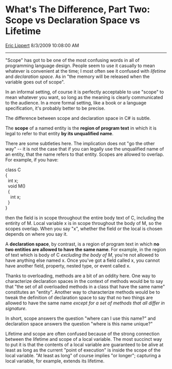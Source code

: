 # What's The Difference, Part Two: Scope vs Declaration Space vs Lifetime

[Eric Lippert](https://social.msdn.microsoft.com/profile/Eric%20Lippert) 8/3/2009 10:08:00 AM

-----

"Scope" has got to be one of the most confusing words in all of programming language design. People seem to use it casually to mean whatever is convenient at the time; I most often see it confused with *lifetime* and *declaration space*. As in "the memory will be released when the variable goes out of scope".

In an informal setting, of course it is perfectly acceptable to use "scope" to mean whatever you want, so long as the meaning is clearly communicated to the audience. In a more formal setting, like a book or a language specification, it's probably better to be precise.

The difference between scope and declaration space in C\# is subtle.

The **scope** of a named entity is the **region of program text** in which it is legal to refer to that entity **by its unqualified name**.

There are some subtleties here. The implication does not "go the other way" -- it is not the case that if you can legally use the unqualified name of an entity, that the name refers to that entity. Scopes are allowed to overlap. For example, if you have:

 

class C  
{  
  int x;  
  void M()  
  {  
    int x;  
  }  
}

then the field is in scope throughout the entire body text of C, including the entirity of M. Local variable x is in scope throughout the body of M, so the scopes overlap. When you say "x", whether the field or the local is chosen depends on where you say it.

A **declaration space**, by contrast, is a region of program text in which **no two entities are allowed to have the same name**. For example, in the region of text which is body of C *excluding the body of M*, you're not allowed to have anything else named x. Once you've got a field called x, you cannot have another field, property, nested type, or event called x.

Thanks to overloading, methods are a bit of an oddity here. One way to characterize declaration spaces in the context of methods would be to say that "the set of all overloaded methods in a class that have the same name" constitutes an "entity". Another way to characterize methods would be to tweak the definition of declaration space to say that no two things are allowed to have the same name *except for a set of methods that all differ in signature*.

In short, scope answers the question "where can I use this name?" and declaration space answers the question "where is this name unique?"

Lifetime and scope are often confused because of the strong connection between the lifetime and scope of a local variable. The most succinct way to put it is that the contents of a local variable are guaranteed to be alive at least as long as the current "point of execution" is inside the scope of the local variable. "At least as long" of course implies "or longer"; capturing a local variable, for example, extends its lifetime.

